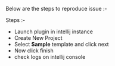 Below are the steps to reproduce issue :-

Steps :-   
* Launch plugin in intellij instance
* Create New Project
* Select <b>Sample</b> template and click next
* Now click finish
* check logs on intellij console 
